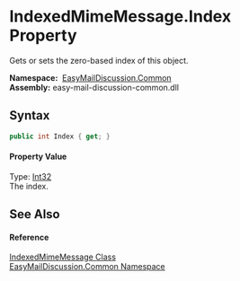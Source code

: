 IndexedMimeMessage.Index Property
=================================
Gets or sets the zero-based index of this object.

  **Namespace:**  [EasyMailDiscussion.Common][1]  
  **Assembly:** easy-mail-discussion-common.dll

Syntax
------

```csharp
public int Index { get; }
```

#### Property Value
Type: [Int32][2]  
 The index. 

See Also
--------

#### Reference
[IndexedMimeMessage Class][3]  
[EasyMailDiscussion.Common Namespace][1]  

[1]: ../README.md
[2]: https://docs.microsoft.com/dotnet/api/system.int32
[3]: README.md